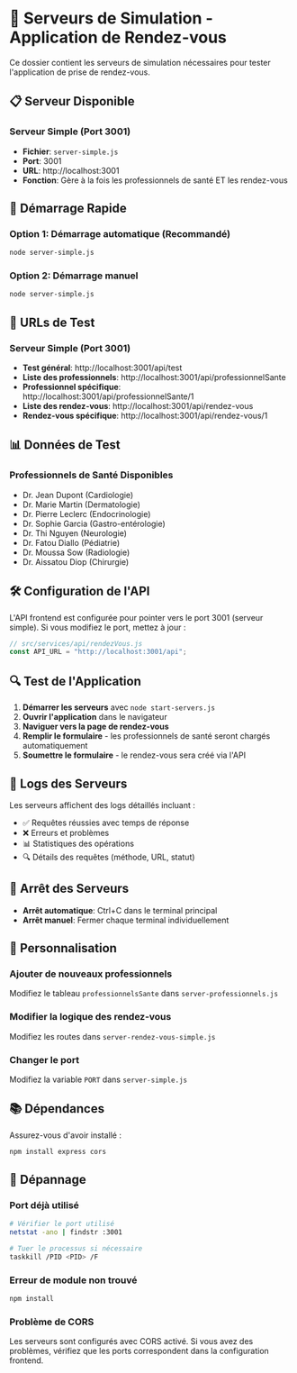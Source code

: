# 🚀 Serveurs de Simulation - Application de Rendez-vous

Ce dossier contient les serveurs de simulation nécessaires pour tester l'application de prise de rendez-vous.

## 📋 Serveur Disponible

### Serveur Simple (Port 3001)
- **Fichier**: `server-simple.js`
- **Port**: 3001
- **URL**: http://localhost:3001
- **Fonction**: Gère à la fois les professionnels de santé ET les rendez-vous

## 🚀 Démarrage Rapide

### Option 1: Démarrage automatique (Recommandé)
```bash
node server-simple.js
```

### Option 2: Démarrage manuel
```bash
node server-simple.js
```

## 🔗 URLs de Test

### Serveur Simple (Port 3001)
- **Test général**: http://localhost:3001/api/test
- **Liste des professionnels**: http://localhost:3001/api/professionnelSante
- **Professionnel spécifique**: http://localhost:3001/api/professionnelSante/1
- **Liste des rendez-vous**: http://localhost:3001/api/rendez-vous
- **Rendez-vous spécifique**: http://localhost:3001/api/rendez-vous/1

## 📊 Données de Test

### Professionnels de Santé Disponibles
- Dr. Jean Dupont (Cardiologie)
- Dr. Marie Martin (Dermatologie)
- Dr. Pierre Leclerc (Endocrinologie)
- Dr. Sophie Garcia (Gastro-entérologie)
- Dr. Thi Nguyen (Neurologie)
- Dr. Fatou Diallo (Pédiatrie)
- Dr. Moussa Sow (Radiologie)
- Dr. Aissatou Diop (Chirurgie)

## 🛠️ Configuration de l'API

L'API frontend est configurée pour pointer vers le port 3001 (serveur simple). Si vous modifiez le port, mettez à jour :

```javascript
// src/services/api/rendezVous.js
const API_URL = "http://localhost:3001/api";
```

## 🔍 Test de l'Application

1. **Démarrer les serveurs** avec `node start-servers.js`
2. **Ouvrir l'application** dans le navigateur
3. **Naviguer vers la page de rendez-vous**
4. **Remplir le formulaire** - les professionnels de santé seront chargés automatiquement
5. **Soumettre le formulaire** - le rendez-vous sera créé via l'API

## 📝 Logs des Serveurs

Les serveurs affichent des logs détaillés incluant :
- ✅ Requêtes réussies avec temps de réponse
- ❌ Erreurs et problèmes
- 📊 Statistiques des opérations
- 🔍 Détails des requêtes (méthode, URL, statut)

## 🛑 Arrêt des Serveurs

- **Arrêt automatique**: Ctrl+C dans le terminal principal
- **Arrêt manuel**: Fermer chaque terminal individuellement

## 🔧 Personnalisation

### Ajouter de nouveaux professionnels
Modifiez le tableau `professionnelsSante` dans `server-professionnels.js`

### Modifier la logique des rendez-vous
Modifiez les routes dans `server-rendez-vous-simple.js`

### Changer le port
Modifiez la variable `PORT` dans `server-simple.js`

## 📚 Dépendances

Assurez-vous d'avoir installé :
```bash
npm install express cors
```

## 🚨 Dépannage

### Port déjà utilisé
```bash
# Vérifier le port utilisé
netstat -ano | findstr :3001

# Tuer le processus si nécessaire
taskkill /PID <PID> /F
```

### Erreur de module non trouvé
```bash
npm install
```

### Problème de CORS
Les serveurs sont configurés avec CORS activé. Si vous avez des problèmes, vérifiez que les ports correspondent dans la configuration frontend.
